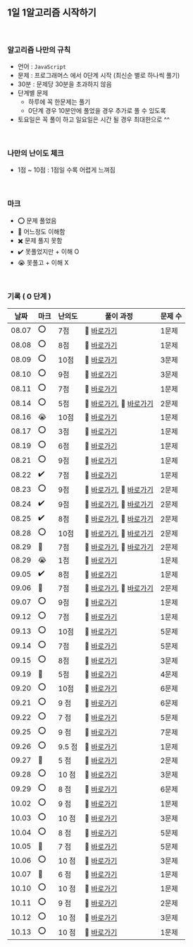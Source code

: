 ## 1일 1알고리즘 시작하기

<br/>

### 알고리즘 나만의 규칙

- 언어 : `JavaScript`
- 문제 : 프로그래머스 에서 0단계 시작 (최신순 별로 하나씩 풀기)
- 30분 : 문제당 30분을 초과하지 않음
- 단계별 문제
  - 하루에 꼭 한문제는 풀기
  - 0단계 경우 10분안에 풀었을 경우 추가로 풀 수 있도록
- 토요일은 꼭 풀이 하고 일요일은 시간 될 경우 최대한으로 ^^

<br/>

### 나만의 난이도 체크

- 1점 ~ 10점 : 1점일 수록 어렵게 느껴짐

<br/>

### 마크

- ⭕ 문제 풀었음
- 🔺 어느정도 이해함
- ✖️ 문제 풀지 못함
- ✔️ 못풀었지만 + 이해 O
- 😭 못풀고 + 이해 X

<br/>

### 기록 ( 0 단계 )

| 날짜  |  마크 | 난의도 | 풀이 과정                                                                                                | 문제 수 |
| ----- |  ---- | ------ | -------------------------------------------------------------------------------------------------------- | ------- |
| 08.07 | ⭕   | 7점    | 💨 [바로가기](https://minuk22.tistory.com/47)                                                            | 1문제   |
| 08.08 | ⭕   | 8점    | 💨 [바로가기](https://minuk22.tistory.com/48)                                                            | 1문제   |
| 08.09 | ⭕   | 10점   | 💨 [바로가기](https://minuk22.tistory.com/49)                                                            | 3문제   |
| 08.10 | ⭕   | 9점    | 💨 [바로가기](https://velog.io/@jominuk1025/08.10)                                                       | 3문제   |
| 08.11 | ⭕   | 7점    | 💨 [바로가기](https://velog.io/@jominuk1025/08.11)                                                       | 1문제   |
| 08.14 | ⭕   | 5점    | 💨 [바로가기](https://velog.io/@jominuk1025/08.14), 💨 [바로가기](https://velog.io/@jominuk1025/08.14-1) | 2문제   |
| 08.16 | 😭   | 10점   | 💨 [바로가기](https://velog.io/@jominuk1025/08.16)                                                       | 1문제   |
| 08.17 | ⭕   | 3점    | 💨 [바로가기](https://velog.io/@jominuk1025/08.17)                                                       | 1문제   |
| 08.19 | ⭕   | 6점    | 💨 [바로가기](https://velog.io/@jominuk1025/08.19)                                                       | 1문제   |
| 08.21 | ⭕   | 9점    | 💨 [바로가기](https://velog.io/@jominuk1025/08.21)                                                       | 1문제   |
| 08.22 | ✔️   | 7점    | 💨 [바로가기](https://velog.io/@jominuk1025/08.22)                                                       | 1문제   |
| 08.23 | ⭕   | 9점    | 💨 [바로가기](https://velog.io/@jominuk1025/08.23), 💨 [바로가기](https://velog.io/@jominuk1025/08.23.1) | 2문제   |
| 08.24 | ✔️   | 9점    | 💨 [바로가기](https://velog.io/@jominuk1025/08.24), 💨 [바로가기](https://velog.io/@jominuk1025/08.24.1) | 2문제   |
| 08.25 | ✔️   | 8점    | 💨 [바로가기](https://velog.io/@jominuk1025/08.25), 💨 [바로가기](https://velog.io/@jominuk1025/08.25.1) | 2문제   |
| 08.28 | ⭕   | 10점   | 💨 [바로가기](https://velog.io/@jominuk1025/08.28), 💨 [바로가기](https://velog.io/@jominuk1025/08.28.1) | 2문제   |
| 08.29 | 🔺   | 7점    | 💨 [바로가기](https://velog.io/@jominuk1025/08.29), 💨 [바로가기](https://velog.io/@jominuk1025/08.29.1) | 2문제   |
| 08.29 | 😭   | 1점    | 💨 [바로가기](https://velog.io/@jominuk1025/08.30)                                                       | 1문제   |
| 09.05 | ✔️   | 8점    | 💨 [바로가기](https://velog.io/@jominuk1025/09.05)                                                       | 1문제   |
| 09.06 | 🔺   | 7점    | 💨 [바로가기](https://velog.io/@jominuk1025/09.06), 💨 [바로가기](https://velog.io/@jominuk1025/09.06.1) | 2문제   |
| 09.07 | ⭕   | 9점    | 💨 [바로가기](https://velog.io/@jominuk1025/09.07)                                                       | 1문제   |
| 09.12 | ⭕   | 7점    | 💨 [바로가기](https://velog.io/@jominuk1025/09.12)                                                       | 1문제   |
| 09.13 | ⭕   | 10점   | 💨 [바로가기](https://velog.io/@jominuk1025/09.13)                                                       | 5문제   |
| 09.14 | ⭕   | 7점    | 💨 [바로가기](https://velog.io/@jominuk1025/09.14)                                                       | 5문제   |
| 09.15 | ⭕   | 8점    | 💨 [바로가기](https://velog.io/@jominuk1025/09.15.1)                                                     | 3문제   |
| 09.19 | 🔺   | 5점    | 💨 [바로가기](https://velog.io/@jominuk1025/09.19)                                                       | 4문제   |
| 09.20 | ⭕   | 10점   | 💨 [바로가기](https://velog.io/@jominuk1025/09.20)                                                       | 6문제   |
| 09.21 | ⭕   | 9 점   | 💨 [바로가기](https://velog.io/@jominuk1025/09.21.3)                                                     | 6문제   |
| 09.22 | ⭕   | 7 점   | 💨 [바로가기](https://velog.io/@jominuk1025/09.22)                                                       | 5문제   |
| 09.25 | ⭕   | 9 점   | 💨 [바로가기](https://velog.io/@jominuk1025/09.25.1)                                                     | 7문제   |
| 09.26 | ⭕   | 9.5 점 | 💨 [바로가기](https://velog.io/@jominuk1025/09.26)                                                       | 1문제   |
| 09.27 | 🔺   | 5 점   | 💨 [바로가기](https://velog.io/@jominuk1025/09.27)                                                       | 2문제   |
| 09.28 | ⭕   | 10 점  | 💨 [바로가기](https://velog.io/@jominuk1025/09.28)                                                       | 3문제   |
| 09.29 | ⭕   | 8  점  | 💨 [바로가기](https://velog.io/@jominuk1025/09.29)                                                       | 6문제   |
| 10.02 | ⭕   | 9  점  | 💨 [바로가기](https://velog.io/@jominuk1025/10.02)                                                       | 1문제   |
| 10.03 | ⭕   | 10 점  | 💨 [바로가기](https://velog.io/@jominuk1025/10.03)                                                       | 3문제   |
| 10.04 | ⭕   | 8  점  | 💨 [바로가기](https://velog.io/@jominuk1025/10.04.3)                                                     | 5문제   |
| 10.05 | 🔺   | 7  점  | 💨 [바로가기](https://velog.io/@jominuk1025/10.05.4)                                                     | 5문제   |
| 10.06 | ⭕   | 10  점 | 💨 [바로가기](https://velog.io/@jominuk1025/10.06)                                                       | 3문제   |
| 10.07 | 🔺   | 6   점 | 💨 [바로가기](https://velog.io/@jominuk1025/10.07)                                                       | 1문제   |
| 10.10 | ⭕   | 10  점 | 💨 [바로가기](https://velog.io/@jominuk1025/10.10)                                                       | 1문제   |
| 10.11 | ⭕   | 9   점 | 💨 [바로가기](https://velog.io/@jominuk1025/10.11)                                                       | 2문제   |
| 10.12 | ⭕   | 10  점 | 💨 [바로가기](https://velog.io/@jominuk1025/10.12)                                                       | 3문제   |
| 10.13 | ⭕   | 10  점 | 💨 [바로가기](https://velog.io/@jominuk1025/10.13)                                                       | 1문제   |
